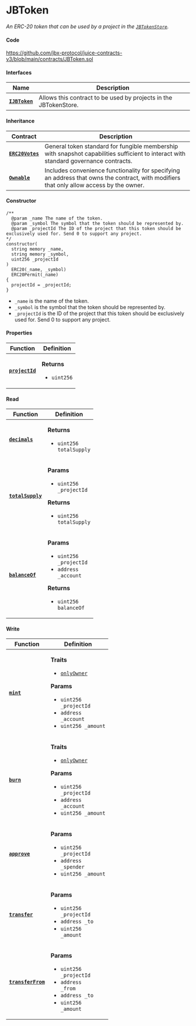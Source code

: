 # JBToken

_An ERC-20 token that can be used by a project in the [`JBTokenStore`](/dev/api/contracts/jbtokenstore)._

#### Code

https://github.com/jbx-protocol/juice-contracts-v3/blob/main/contracts/JBToken.sol

#### Interfaces

| Name                                                     | Description                                                                                                                              |
| -------------------------------------------------------- | ---------------------------------------------------------------------------------------------------------------------------------------- |
| [**`IJBToken`**](/dev/api/interfaces/ijbtoken.md) | Allows this contract to be used by projects in the JBTokenStore. |


#### Inheritance

| Contract                                                         | Description                                                                                                                                                                        |
| ---------------------------------------------------------------- | ---------------------------------------------------------------------------------------------------------------------------------------------------------------------------------- |
| [**`ERC20Votes`**](https://docs.openzeppelin.com/contracts/4.x/api/token/erc20#ERC20Votes) | General token standard for fungible membership with snapshot capabilities sufficient to interact with standard governance contracts. |
| [**`Ownable`**](https://docs.openzeppelin.com/contracts/4.x/api/access#Ownable) | Includes convenience functionality for specifying an address that owns the contract, with modifiers that only allow access by the owner. |

#### Constructor

```
/** 
  @param _name The name of the token.
  @param _symbol The symbol that the token should be represented by.
  @param _projectId The ID of the project that this token should be exclusively used for. Send 0 to support any project.
*/
constructor(
  string memory _name,
  string memory _symbol,
  uint256 _projectId
)
  ERC20(_name, _symbol)
  ERC20Permit(_name)
{
  projectId = _projectId;
}
```

* `_name` is the name of the token.
* `_symbol` is the symbol that the token should be represented by.
* `_projectId` is the ID of the project that this token should be exclusively used for. Send 0 to support any project.


#### Properties

| Function                                   | Definition                                                                         |
| ------------------------------------------ | ---------------------------------------------------------------------------------- |
| [**`projectId`**](/dev/api/contracts/jbtoken/properties/projectid.md)   | <p><strong>Returns</strong></p><ul><li><code>uint256</code></li></ul> |

#### Read

| Function                                                            | Definition                                                                                                                                                                                                                                                                                                      |
| ------------------------------------------------------------------- | --------------------------------------------------------------------------------------------------------------------------------------------------------------------------------------------------------------------------------------------------------------------------------------------------------------- |
| [**`decimals`**](/dev/api/contracts/jbtoken/read/decimals.md)                                 | <p><strong>Returns</strong></p><ul><li><code>uint256 totalSupply</code></li></ul> |
| [**`totalSupply`**](/dev/api/contracts/jbtoken/read/totalsupply.md)                                 | <p><strong>Params</strong></p><ul><li><code>uint256 _projectId</code></li></ul><p><strong>Returns</strong></p><ul><li><code>uint256 totalSupply</code></li></ul> |
| [**`balanceOf`**](/dev/api/contracts/jbtoken/read/balanceof.md)                                 | <p><strong>Params</strong></p><ul><li><code>uint256 _projectId</code></li><li><code>address _account</code></li></ul><p><strong>Returns</strong></p><ul><li><code>uint256 balanceOf</code></li></ul> |

#### Write

| Function                                                            | Definition                                                                                                                                                                                                                                                                                                      |
| ------------------------------------------------------------------- | --------------------------------------------------------------------------------------------------------------------------------------------------------------------------------------------------------------------------------------------------------------------------------------------------------------- |
| [**`mint`**](/dev/api/contracts/jbtoken/write/mint.md)                                 | <p><strong>Traits</strong></p><ul><li><code>[onlyOwner](https://docs.openzeppelin.com/contracts/4.x/api/access#Ownable-onlyOwner--)</code></li></ul><p><strong>Params</strong></p><ul><li><code>uint256 _projectId</code></li><li><code>address _account</code></li><li><code>uint256 _amount</code></li></ul> |
| [**`burn`**](/dev/api/contracts/jbtoken/write/burn.md)                                 | <p><strong>Traits</strong></p><ul><li><code>[onlyOwner](https://docs.openzeppelin.com/contracts/4.x/api/access#Ownable-onlyOwner--)</code></li></ul><p><strong>Params</strong></p><ul><li><code>uint256 _projectId</code></li><li><code>address _account</code></li><li><code>uint256 _amount</code></li></ul> |
| [**`approve`**](/dev/api/contracts/jbtoken/write/approve.md)                                 | <p><strong>Params</strong></p><ul><li><code>uint256 _projectId</code></li><li><code>address _spender</code></li><li><code>uint256 _amount</code></li></ul> |
| [**`transfer`**](/dev/api/contracts/jbtoken/write/transfer.md)                                 | <p><strong>Params</strong></p><ul><li><code>uint256 _projectId</code></li><li><code>address _to</code></li><li><code>uint256 _amount</code></li></ul> |
| [**`transferFrom`**](/dev/api/contracts/jbtoken/write/transferfrom.md)                                 | <p><strong>Params</strong></p><ul><li><code>uint256 _projectId</code></li><li><code>address _from</code></li><li><code>address _to</code></li><li><code>uint256 _amount</code></li></ul> |
